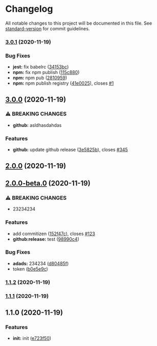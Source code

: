 # Changelog

All notable changes to this project will be documented in this file. See [standard-version](https://github.com/conventional-changelog/standard-version) for commit guidelines.

### [3.0.1](https://github.com/kingback/5Minutes2Weekend/compare/v3.0.0...v3.0.1) (2020-11-19)


### Bug Fixes

* **jest:** fix babelrc ([34153bc](https://github.com/kingback/5Minutes2Weekend/commit/34153bcca05d499f7074a05823a3fa601a946243))
* **npm:** fix npm publish ([115c880](https://github.com/kingback/5Minutes2Weekend/commit/115c8806fdeb113e1b9a32401b21177edc17c244))
* **npm:** npm pub ([2810959](https://github.com/kingback/5Minutes2Weekend/commit/2810959f40c6f2f4693d66bf71b9fa333dd27bf4))
* **npm:** npm publish registry ([41e0025](https://github.com/kingback/5Minutes2Weekend/commit/41e0025a2d60d9c4f678b2981bd8c3a0da384eed)), closes [#1](https://github.com/kingback/5Minutes2Weekend/issues/1)

## [3.0.0](https://github.com/kingback/5Minutes2Weekend/compare/v2.0.0...v3.0.0) (2020-11-19)


### ⚠ BREAKING CHANGES

* **github:** asldhasdahdas

### Features

* **github:** update  github release ([3e5825b](https://github.com/kingback/5Minutes2Weekend/commit/3e5825b9f8783659f137e092b9d68d4b8f4f9f44)), closes [#345](https://github.com/kingback/5Minutes2Weekend/issues/345)

## [2.0.0](https://github.com/kingback/5Minutes2Weekend/compare/v2.0.0-beta.0...v2.0.0) (2020-11-19)

## [2.0.0-beta.0](https://github.com/kingback/5Minutes2Weekend/compare/v1.1.2...v2.0.0-beta.0) (2020-11-19)


### ⚠ BREAKING CHANGES

* 23234234

### Features

* add commitizen ([152f47c](https://github.com/kingback/5Minutes2Weekend/commit/152f47c879ac8c3f939b1294c51fa5ac46d74d71)), closes [#123](https://github.com/kingback/5Minutes2Weekend/issues/123)
* **github:release:** test ([98990c4](https://github.com/kingback/5Minutes2Weekend/commit/98990c4a94931b057c86720d7fd89dc0cf407947))


### Bug Fixes

* **adads:** 234234 ([d80485f](https://github.com/kingback/5Minutes2Weekend/commit/d80485f4819c8d35b9b12f6fcb421d8ace9150d9))
* token ([b0e5e9c](https://github.com/kingback/5Minutes2Weekend/commit/b0e5e9c639fe3cb76ac680292dc036c9e4d34319))

### [1.1.2](https://github.com/kingback/5Minutes2Weekend/compare/v1.1.1...v1.1.2) (2020-11-19)

### [1.1.1](https://github.com/kingback/5Minutes2Weekend/compare/v1.1.0...v1.1.1) (2020-11-19)

## 1.1.0 (2020-11-19)


### Features

* **init:** init ([e723f50](https://github.com/kingback/5Minutes2Weekend/commit/e723f5081babd14489c7da2bf523ce45c56573aa))
